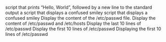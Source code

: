 script that prints “Hello, World”, followed by a new line to the standard output
a script that displays a confused smiley
script that displays a confused smiley
Display the content of the /etc/passwd file.
Display the content of /etc/passwd and /etc/hosts
Display the last 10 lines of /etc/passwd
Display the first 10 lines of /etc/passwd
Displaying the first 10 lines of /etc/passwd
